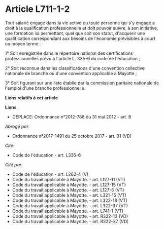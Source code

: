 # Article L711-1-2

Tout salarié engagé dans la vie active ou toute personne qui s'y engage a droit à la qualification professionnelle et doit
pouvoir suivre, à son initiative, une formation lui permettant, quel que soit son statut, d'acquérir une qualification
correspondant aux besoins de l'économie prévisibles à court ou moyen terme : 

1° Soit enregistrée dans le répertoire national des certifications professionnelles prévu à l'article L. 335-6 du code de
l'éducation ; 

2° Soit reconnue dans les classifications d'une convention collective nationale de branche ou d'une convention applicable à
Mayotte ; 

3° Soit figurant sur une liste établie par la commission paritaire nationale de l'emploi d'une branche professionnelle.

**Liens relatifs à cet article**

**Liens**:

  - DEPLACE: Ordonnance n°2012-788 du 31 mai 2012 - art. 8

_Abrogé par_:

  - Ordonnance n°2017-1491 du 25 octobre 2017 - art. 31 (VD)

_Cite_:

  - Code de l'éducation - art. L335-6

_Cité par_:

  - Code de l'éducation - art. L262-4 (V)
  - Code du travail applicable à Mayotte. - art. L127-11 (VT)
  - Code du travail applicable à Mayotte. - art. L127-15 (VT)
  - Code du travail applicable à Mayotte. - art. L127-5 (VT)
  - Code du travail applicable à Mayotte. - art. L321-15 (VT)
  - Code du travail applicable à Mayotte. - art. L322-18 (VT)
  - Code du travail applicable à Mayotte. - art. L322-37 (VT)
  - Code du travail applicable à Mayotte. - art. L741-1 (VT)
  - Code du travail applicable à Mayotte. - art. R322-13 (VD)
  - Code du travail applicable à Mayotte. - art. R322-37 (VD)
